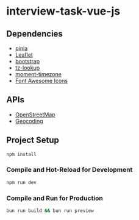 # interview-task-vue-js

## Dependencies

-   [pinia](https://pinia.vuejs.org/)
-   [Leaflet](https://leafletjs.com/)
-   [bootstrap](https://getbootstrap.com/)
-   [tz-lookup](https://www.npmjs.com/package/tz-lookup)
-   [moment-timezone](https://momentjs.com/timezone/)
-   [Font Awesome Icons](https://fontawesome.com/icons)

## APIs

-   [OpenStreetMap](https://www.openstreetmap.org/)
-   [Geocoding](https://geocode.maps.co/)

## Project Setup

```sh
npm install
```

### Compile and Hot-Reload for Development

```sh
npm run dev
```

### Compile and Run for Production

```sh
bun run build && bun run preview
```
